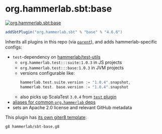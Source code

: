 # org.hammerlab.sbt:base

[![org.hammerlab.sbt:base](https://img.shields.io/badge/org.hammerlab.sbt:base-4.6.6-green.svg)](http://search.maven.org/#search%7Cga%7C1%7Cg%3A%22org.hammerlab.sbt%22%20a%3A%22base%22)

```scala
addSbtPlugin("org.hammerlab.sbt" % "base" % "4.6.6")
```

Inherits all plugins in this repo (via [`parent`](../parent)), and adds hammerlab-specific configs:

- `test`-dependency on [hammerlab/test-utils](https://github.com/hammerlab/test-utils)
  - `org.hammerlab.test:::suite:1.0.3` in JS projects
  - `org.hammerlab.test:::base:1.0.3` in JVM projects
  - versions configurable like:
    ```scala
    hammerlab.test.suite.version := "1.0.4".snapshot,
    hammerlab.test. base.version := "1.0.4".snapshot
    ```
  - also picks up ScalaTest `3.0.4` from [`test` plugin](../test)
- [aliases for common `org.hammerlab` deps](src/main/scala/org/hammerlab/sbt/plugin/HammerLab.scala#L29)
- sets an Apache 2.0 license and relevant GitHub metadata

This plugin has [its own giter8 template](https://github.com/hammerlab/sbt-base.g8):

```bash
g8 hammerlab/sbt-base.g8
```
